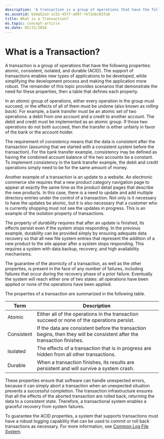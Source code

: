 ```yaml
---
description: 'A transaction is a group of operations that have the following properties: atomic, consistent, isolated, and durable (ACID).'
ms.assetid: b3da52a3-1c52-4577-a997-7e72ebc03fa8
title: What is a Transaction?
ms.topic: concept-article
ms.date: 05/31/2018
---
```


# What is a Transaction?

A transaction is a group of operations that have the following properties: atomic, consistent, isolated, and durable (ACID). The support of transactions enables new types of applications to be developed, while simplifying the development process and making the application more robust. The remainder of this topic provides scenarios that demonstrate the need for these properties, then a table that defines each property.

In an *atomic* group of operations, either every operation in the group must succeed, or the effects of all of them must be undone (also known as *rolling back*). For example, a bank transfer must be an atomic set of two operations: a debit from one account and a credit to another account. The debit and credit must be implemented as an atomic group. If those two operations do not both succeed, then the transfer is either unfairly in favor of the bank or the account holder.

The requirement of *consistency* means that the data is consistent after the transaction (assuming that we started with a consistent system before the transaction). For the bank transfer example, consistency may be defined as having the combined account balance of the two accounts be a constant. To implement consistency in the bank transfer example, the debit and credit operations simply need to be for the same amount of money.

Another example of a transaction is an update to a website. An electronic commerce site requires that a new product category navigation page to appear at exactly the same time as the product detail pages that describe the new products. In this case, there is a need to update and add multiple directory entries under the control of a transaction. Not only is it necessary to have the updates be atomic, but it is also necessary that a customer who is currently shopping must not see the updates in progress. This is an example of the *isolation* property of transactions.

The property of *durability* requires that after an update is finished, its effects persist even if the system stops responding. In the previous example, durability can be provided simply by ensuring adequate data recovery so that all new file system entries that represent the addition of a new product to the site appear after a system stops responding. This requires a system with data backup, recovery, and high availability mechanisms.

The guarantee of the atomicity of a transaction, as well as the other properties, is present in the face of any number of failures, including failures that occur during the recovery phase of a prior failure. Eventually the system will reach either one of two states: all operations have been applied or none of the operations have been applied.

The properties of a transaction are summarized in the following table.



| Term                                                                                                         | Description                                                                                                                       |
|--------------------------------------------------------------------------------------------------------------|-----------------------------------------------------------------------------------------------------------------------------------|
| <span id="Atomic"></span><span id="atomic"></span><span id="ATOMIC"></span>Atomic<br/>                 | Either all of the operations in the transaction succeed or none of the operations persist.<br/>                             |
| <span id="Consistent"></span><span id="consistent"></span><span id="CONSISTENT"></span>Consistent<br/> | If the data are consistent before the transaction begins, then they will be consistent after the transaction finishes.<br/> |
| <span id="Isolated_"></span><span id="isolated_"></span><span id="ISOLATED_"></span>Isolated <br/>     | The effects of a transaction that is in progress are hidden from all other transactions.<br/>                               |
| <span id="Durable"></span><span id="durable"></span><span id="DURABLE"></span>Durable<br/>             | When a transaction finishes, its results are persistent and will survive a system crash.<br/>                               |



 

These properties ensure that software can handle unexpected errors, because it can simply abort a transaction when an unexpected situation prevents a successful completion. The transaction infrastructure ensures that all the effects of the aborted transaction are rolled back, returning the data to a consistent state. Therefore, a transactional system enables a graceful recovery from system failures.

To guarantee the ACID properties, a system that supports transactions must have a robust logging capability that can be used to commit or roll back transactions as necessary. For more information, see [Common Log File System](/previous-versions/windows/desktop/clfs/common-log-file-system-portal).

 

